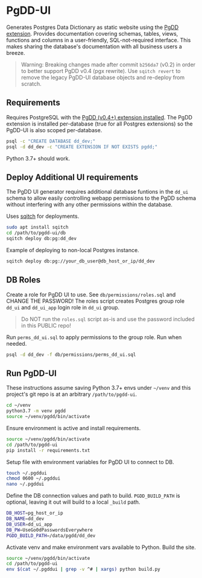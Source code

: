 # PgDD-UI

Generates Postgres Data Dictionary as static website using the
[PgDD extension](https://github.com/rustprooflabs/pgdd).
Provides documentation covering schemas, tables, views, functions and columns
in a user-friendly, SQL-not-required interface.  This makes sharing the database's
documentation with all business users a breeze.

> Warning: Breaking changes made after commit `b256da7` (v0.2) in order to better support PgDD v0.4 (pgx rewrite).  Use `sqitch revert` to remove the legacy PgDD-UI database objects and re-deploy from scratch.


## Requirements

Requires PostgreSQL with the [PgDD (v0.4+) extension installed](https://github.com/rustprooflabs/pgdd).  The PgDD extension is installed per-database (true for all
Postgres extensions) so the PgDD-UI is also scoped per-database.

```bash
psql -c "CREATE DATABASE dd_dev;"
psql -d dd_dev -c "CREATE EXTENSION IF NOT EXISTS pgdd;"
```

Python 3.7+ should work.


## Deploy Additional UI requirements

The PgDD UI generator requires additional database funtions in the ``dd_ui`` schema
to allow easily controlling webapp permissions to the PgDD schema
without interfering with any other permissions within
the database.

Uses [sqitch](https://sqitch.org/) for deployments.


```bash
sudo apt install sqitch
cd /path/to/pgdd-ui/db
sqitch deploy db:pg:dd_dev
```

Example of deploying to non-local Postgres instance.

```bash
sqitch deploy db:pg://your_db_user@db_host_or_ip/dd_dev
```

## DB Roles

Create a role for PgDD UI to use.  See `db/permissions/roles.sql`
and CHANGE THE PASSWORD!  The roles script creates Postgres group role `dd_ui`
and `dd_ui_app` login role in `dd_ui` group.

> Do NOT run the `roles.sql` script as-is and use the password included in this PUBLIC repo!

Run `perms_dd_ui.sql` to apply permissions to the group role.
Run when needed.

```bash
psql -d dd_dev -f db/permissions/perms_dd_ui.sql
```

## Run PgDD-UI

These instructions assume saving Python 3.7+ envs under `~/venv` and this project's
git repo is at an arbitrary `/path/to/pgdd-ui`.


```bash
cd ~/venv
python3.7 -m venv pgdd
source ~/venv/pgdd/bin/activate
```

Ensure environment is active and install requirements.

```bash
source ~/venv/pgdd/bin/activate
cd /path/to/pgdd-ui
pip install -r requirements.txt
```


Setup file with environment variables for PgDD UI to connect to DB.

```bash
touch ~/.pgddui
chmod 0600 ~/.pgddui
nano ~/.pgddui
```

Define the DB connection values and path to build.  `PGDD_BUILD_PATH` is optional,
leaving it out will build to a local `_build` path. 

```bash
DB_HOST=pg_host_or_ip
DB_NAME=dd_dev
DB_USER=dd_ui_app
DB_PW=UseGo0dPasswordsEverywhere
PGDD_BUILD_PATH=/data/pgdd/dd_dev
```

Activate venv and make environment vars available to Python.  Build the site.

```bash
source ~/venv/pgdd/bin/activate
cd /path/to/pgdd-ui
env $(cat ~/.pgddui | grep -v ^# | xargs) python build.py
```




